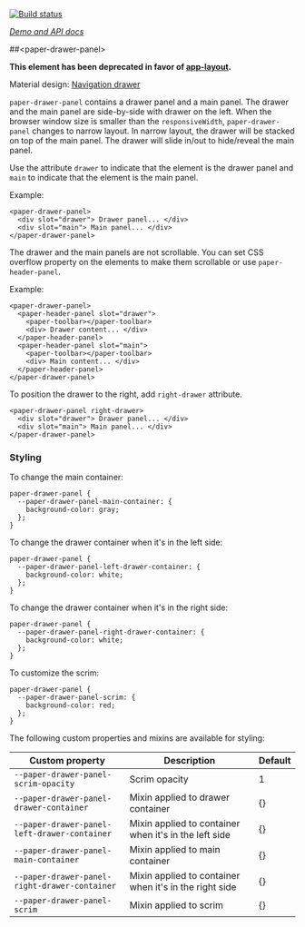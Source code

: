 
<!---

This README is automatically generated from the comments in these files:
paper-drawer-panel.html

Edit those files, and our readme bot will duplicate them over here!
Edit this file, and the bot will squash your changes :)

The bot does some handling of markdown. Please file a bug if it does the wrong
thing! https://github.com/PolymerLabs/tedium/issues

-->

[![Build status](https://travis-ci.org/PolymerElements/paper-drawer-panel.svg?branch=master)](https://travis-ci.org/PolymerElements/paper-drawer-panel)

_[Demo and API docs](https://elements.polymer-project.org/elements/paper-drawer-panel)_


##&lt;paper-drawer-panel&gt;

**This element has been deprecated in favor of [app-layout](https://github.com/PolymerElements/app-layout).**


Material design: [Navigation drawer](https://www.google.com/design/spec/patterns/navigation-drawer.html)

`paper-drawer-panel` contains a drawer panel and a main panel. The drawer
and the main panel are side-by-side with drawer on the left. When the browser
window size is smaller than the `responsiveWidth`, `paper-drawer-panel`
changes to narrow layout. In narrow layout, the drawer will be stacked on top
of the main panel. The drawer will slide in/out to hide/reveal the main
panel.

Use the attribute `drawer` to indicate that the element is the drawer panel and
`main` to indicate that the element is the main panel.

Example:

    <paper-drawer-panel>
      <div slot="drawer"> Drawer panel... </div>
      <div slot="main"> Main panel... </div>
    </paper-drawer-panel>

The drawer and the main panels are not scrollable. You can set CSS overflow
property on the elements to make them scrollable or use `paper-header-panel`.

Example:

    <paper-drawer-panel>
      <paper-header-panel slot="drawer">
        <paper-toolbar></paper-toolbar>
        <div> Drawer content... </div>
      </paper-header-panel>
      <paper-header-panel slot="main">
        <paper-toolbar></paper-toolbar>
        <div> Main content... </div>
      </paper-header-panel>
    </paper-drawer-panel>

To position the drawer to the right, add `right-drawer` attribute.

    <paper-drawer-panel right-drawer>
      <div slot="drawer"> Drawer panel... </div>
      <div slot="main"> Main panel... </div>
    </paper-drawer-panel>

### Styling

To change the main container:

    paper-drawer-panel {
      --paper-drawer-panel-main-container: {
        background-color: gray;
      };
    }

To change the drawer container when it's in the left side:

    paper-drawer-panel {
      --paper-drawer-panel-left-drawer-container: {
        background-color: white;
      };
    }

To change the drawer container when it's in the right side:

    paper-drawer-panel {
      --paper-drawer-panel-right-drawer-container: {
        background-color: white;
      };
    }

To customize the scrim:

    paper-drawer-panel {
      --paper-drawer-panel-scrim: {
        background-color: red;
      };
    }

The following custom properties and mixins are available for styling:

Custom property | Description | Default
----------------|-------------|----------
`--paper-drawer-panel-scrim-opacity` | Scrim opacity | 1
`--paper-drawer-panel-drawer-container` | Mixin applied to drawer container | {}
`--paper-drawer-panel-left-drawer-container` | Mixin applied to container when it's in the left side | {}
`--paper-drawer-panel-main-container` | Mixin applied to main container | {}
`--paper-drawer-panel-right-drawer-container` | Mixin applied to container when it's in the right side | {}
`--paper-drawer-panel-scrim` | Mixin applied to scrim | {}


